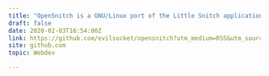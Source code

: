 ```yaml
---
title: "OpenSnitch is a GNU/Linux port of the Little Snitch application firewall"
draft: false
date: 2020-02-03T16:54:00Z
link: https://github.com/evilsocket/opensnitch?utm_medium=RSS&utm_source=hune
site: github.com
topic: Webdev  

---
```

